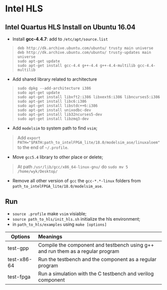 # Intel HLS

## Intel Quartus HLS Install on Ubuntu 16.04
+ Install **gcc-4.4.7**: add to `/etc/apt/source.list`
> `deb http://dk.archive.ubuntu.com/ubuntu/ trusty main universe`</br>
`deb http://dk.archive.ubuntu.com/ubuntu/ trusty-updates main universe`</br>
`sudo apt-get update`</br>
`sudo apt-get install gcc-4.4 g++-4.4 g++-4.4-multilib gcc-4.4-multilib`</br>

+ Add shared library related to architecture
>  `sudo dpkg --add-architecture i386` </br> 
    `sudo apt-get update` </br> 
    `sudo apt-get install libxft2:i386 libxext6:i386 libncurses5:i386` </br> 
    `sudo apt-get install libc6:i386` </br> 
    `sudo apt-get install libstdc++6:i386`</br> 
    `sudo apt-get install unixodbc-dev`</br> 
    `sudo apt-get install lib32ncurses5-dev`</br> 
    `sudo apt-get install libzmq3-dev`</br> 

+ Add  ` modelsim `  to system path to find `vsim`;
> Add  `export PATH="$PATH:path_to_intelFPGA_lite/18.0/modelsim_ase/linuxaloem"`  to the end of `~/.profile`.

+ Move `gcc5.4` library to other place or delete;
> At path `/usr/lib/gcc/x86_64-linux-gnu/` do `sudo mv 5 /home/wyk/Desktop/`

+ Remove all other version of `gcc` the `gcc-*.*-linux` folders from `path_to_intelFPGA_lite/18.0/modelsim_ase`.

## Run
+ `source .profile` make `vsim` visiable;
+ `source path_to_hls/init_hls.sh` initialize the hls environment;
+ in `path_to_hls/examples` using `make [options]` <br/>

| Options |      Meanings      |
|----------|:-------------|
|test-gpp | Compile the component and testbench using g++ and run them as a regular program | 
|test-x86-64 | Run the testbench and the component as a regular program
|test-fpga | Run a simulation with the C testbench and verilog component|
